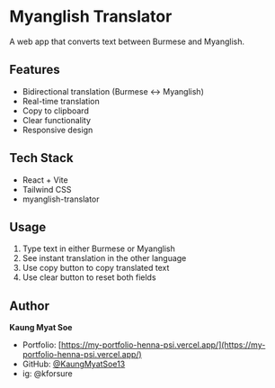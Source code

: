 # Myanglish Translator

A web app that converts text between Burmese and Myanglish.

## Features

- Bidirectional translation (Burmese ↔ Myanglish)
- Real-time translation
- Copy to clipboard
- Clear functionality
- Responsive design

## Tech Stack

- React + Vite
- Tailwind CSS
- myanglish-translator

## Usage

1. Type text in either Burmese or Myanglish
2. See instant translation in the other language
3. Use copy button to copy translated text
4. Use clear button to reset both fields

## Author

**Kaung Myat Soe**

- Portfolio: [https://my-portfolio-henna-psi.vercel.app/](https://my-portfolio-henna-psi.vercel.app/)
- GitHub: [@KaungMyatSoe13](https://github.com/KaungMyatSoe13)
- ig: @kforsure
